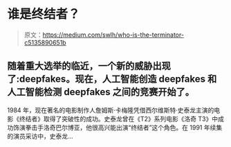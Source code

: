 # 谁是终结者？

> 原文：<https://medium.com/swlh/who-is-the-terminator-c5135890651b>

## 随着重大选举的临近，一个新的威胁出现了:deepfakes。现在，人工智能创造 deepfakes 和人工智能检测 deepfakes 之间的竞赛开始了。

1984 年，现在著名的电影制作人詹姆斯·卡梅隆凭借西尔维斯特·史泰龙主演的电影《终结者》取得了突破性的成功。史泰龙曾在《T2》系列电影《洛奇 T3》中成功饰演拳击手洛奇巴尔博亚，他很高兴能出演“终结者”这个角色。在 1991 年续集的演员采访中，史泰龙…